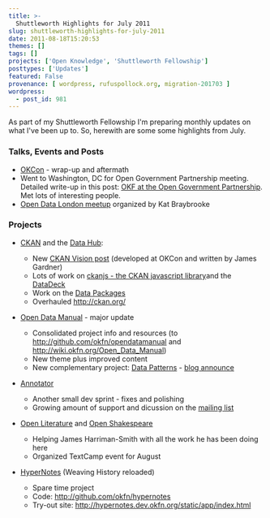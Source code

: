 ```yaml
---
title: >-
  Shuttleworth Highlights for July 2011
slug: shuttleworth-highlights-for-july-2011
date: 2011-08-18T15:20:53
themes: []
tags: []
projects: ['Open Knowledge', 'Shuttleworth Fellowship']
posttypes: ['Updates']
featured: False
provenance: [ wordpress, rufuspollock.org, migration-201703 ]
wordpress:
  - post_id: 981
---
```


As part of my Shuttleworth Fellowship I'm preparing monthly updates on what I've been up to. So, herewith are some some highlights from July.

### Talks, Events and Posts

* [OKCon][] - wrap-up and aftermath
* Went to Washington, DC for Open Government Partnership meeting. Detailed write-up in this post: [OKF at the Open Government Partnership][event-ogp]. Met lots of interesting people.
* [Open Data London meetup][london-meetup] organized by Kat Braybrooke

[OKCon]: http://okcon.org/
[event-ogp]: http://blog.okfn.org/2011/07/21/okf-at-the-open-government-partnership/
[london-meetup]: http://lists.okfn.org/pipermail/ok-london-announce/2011-July/000057.html

### Projects

* [CKAN][] and the [Data Hub][]:
  * New [CKAN Vision post][ckan-vision] (developed at OKCon and written by James Gardner)
  * Lots of work on [ckanjs - the CKAN javascript library][ckanjs]and the [DataDeck][]
  * Work on the [Data Packages][]
  * Overhauled <http://ckan.org/>

* [Open Data Manual][] - major update
  * Consolidated project info and resources (to <http://github.com/okfn/opendatamanual> and <http://wiki.okfn.org/Open_Data_Manual>)
  * New theme plus improved content
  * New complementary project: [Data Patterns][] - [blog announce][dp-announce]

* [Annotator][]
  * Another small dev sprint - fixes and polishing
  * Growing amount of support and dicussion on the [mailing list][annotator-dev]

* [Open Literature][] and [Open Shakespeare][]
  * Helping James Harriman-Smith with all the work he has been doing here
  * Organized TextCamp event for August

* [HyperNotes][] (Weaving History reloaded)
  * Spare time project
  * Code: <http://github.com/okfn/hypernotes>
  * Try-out site: <http://hypernotes.dev.okfn.org/static/app/index.html>

[CKAN]: http://ckan.org/
[Data Hub]: http://thedatahub.org/
[ckan-vision]: http://ckan.org/2011/07/08/ckan-vision-update/
[ckanjs]: http://github.com/okfn/ckanjs
[DataDeck]: http://wiki.ckan.net/DataDeck
[Data Packages]: http://wiki.ckan.net/Data_Package

[Open Data Manual]: http://opendatamanual.org/

[Annotator]: http://okfn.github.com/annotator/
[annotator-dev]: http://lists.okfn.org/mailman/listinfo/annotator-dev

[Open Literature]: http://openliterature.net/
[Open Shakespeare]: http://openshakespeare.org/

[Hypernotes]: http://github.com/okfn/hypernotes

[Data Patterns]: http://datapatterns.org/
[dp-announce]: http://blog.okfn.org/2011/08/04/datapatterns-org-lets-collect-some-tricks-for-data-wrangling/


